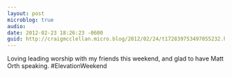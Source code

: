 ```yaml
---
layout: post
microblog: true
audio: 
date: 2012-02-23 18:26:23 -0600
guid: http://craigmcclellan.micro.blog/2012/02/24/t172839753497055232.html
---
```

Loving leading worship with my friends this weekend, and glad to have Matt Orth speaking. #ElevationWeekend

